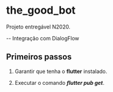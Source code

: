 # the_good_bot

Projeto entregável N2020.

-- Integração com DialogFlow

## Primeiros passos

1) Garantir que tenha o **flutter** instalado.

2) Executar o comando ***flutter pub get***.
